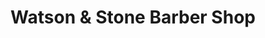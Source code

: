 ---
title: "Watson & Stone Barber Shop"
url: /altavista/watson-and-stone-barber-shop/
shop: hairdresser
---